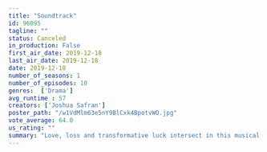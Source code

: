 ```yaml
---
title: "Soundtrack"
id: 96095
tagline: ""
status: Canceled
in_production: False
first_air_date: 2019-12-18
last_air_date: 2019-12-18
date: 2019-12-18
number_of_seasons: 1
number_of_episodes: 10
genres:  ['Drama']
avg_runtime : 57
creators: ['Joshua Safran']
poster_path: "/w1VdMlm63e5nY9BlCxk4BpotvWO.jpg"
vote_average: 64.0
us_rating: ""
summary: "Love, loss and transformative luck intersect in this musical drama about two struggling artists experiencing life at full volume in Los Angeles."
---
```



